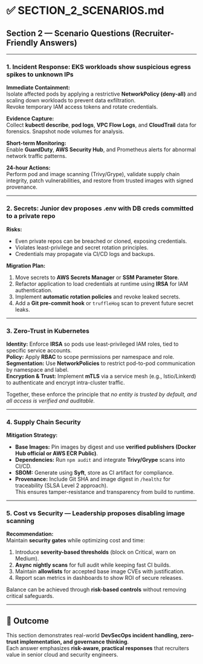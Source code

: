 # ✅ SECTION_2_SCENARIOS.md
## Section 2 — Scenario Questions (Recruiter-Friendly Answers)

---

### 1. Incident Response: EKS workloads show suspicious egress spikes to unknown IPs

**Immediate Containment:**  
Isolate affected pods by applying a restrictive **NetworkPolicy (deny-all)** and scaling down workloads to prevent data exfiltration.  
Revoke temporary IAM access tokens and rotate credentials.

**Evidence Capture:**  
Collect **kubectl describe**, **pod logs**, **VPC Flow Logs**, and **CloudTrail** data for forensics. Snapshot node volumes for analysis.

**Short-term Monitoring:**  
Enable **GuardDuty**, **AWS Security Hub**, and Prometheus alerts for abnormal network traffic patterns.

**24-hour Actions:**  
Perform pod and image scanning (Trivy/Grype), validate supply chain integrity, patch vulnerabilities, and restore from trusted images with signed provenance.

---

### 2. Secrets: Junior dev proposes .env with DB creds committed to a private repo

**Risks:**  
- Even private repos can be breached or cloned, exposing credentials.  
- Violates least-privilege and secret rotation principles.  
- Credentials may propagate via CI/CD logs and backups.

**Migration Plan:**  
1. Move secrets to **AWS Secrets Manager** or **SSM Parameter Store**.  
2. Refactor application to load credentials at runtime using **IRSA** for IAM authentication.  
3. Implement **automatic rotation policies** and revoke leaked secrets.  
4. Add a **Git pre-commit hook** or `truffleHog` scan to prevent future secret leaks.

---

### 3. Zero-Trust in Kubernetes

**Identity:** Enforce **IRSA** so pods use least-privileged IAM roles, tied to specific service accounts.  
**Policy:** Apply **RBAC** to scope permissions per namespace and role.  
**Segmentation:** Use **NetworkPolicies** to restrict pod-to-pod communication by namespace and label.  
**Encryption & Trust:** Implement **mTLS** via a service mesh (e.g., Istio/Linkerd) to authenticate and encrypt intra-cluster traffic.

Together, these enforce the principle that *no entity is trusted by default, and all access is verified and auditable.*

---

### 4. Supply Chain Security

**Mitigation Strategy:**  
- **Base Images:** Pin images by digest and use **verified publishers (Docker Hub official or AWS ECR Public)**.  
- **Dependencies:** Run `npm audit` and integrate **Trivy/Grype** scans into CI/CD.  
- **SBOM:** Generate using **Syft**, store as CI artifact for compliance.  
- **Provenance:** Include Git SHA and image digest in `/healthz` for traceability (SLSA Level 2 approach).  
This ensures tamper-resistance and transparency from build to runtime.

---

### 5. Cost vs Security — Leadership proposes disabling image scanning

**Recommendation:**  
Maintain **security gates** while optimizing cost and time:  
1. Introduce **severity-based thresholds** (block on Critical, warn on Medium).  
2. **Async nightly scans** for full audit while keeping fast CI builds.  
3. Maintain **allowlists** for accepted base image CVEs with justification.  
4. Report scan metrics in dashboards to show ROI of secure releases.

Balance can be achieved through **risk-based controls** without removing critical safeguards.

---

## 🎯 Outcome

This section demonstrates real-world **DevSecOps incident handling, zero-trust implementation, and governance thinking**.  
Each answer emphasizes **risk-aware, practical responses** that recruiters value in senior cloud and security engineers.
